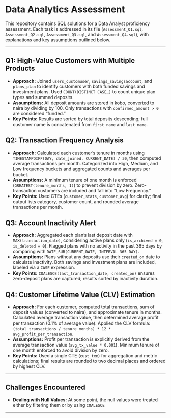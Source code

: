 # Data Analytics Assessment

This repository contains SQL solutions for a Data Analyst proficiency assessment. Each task is addressed in its file (`Assessment_Q1.sql`, `Assessment_Q2.sql`, `Assessment_Q3.sql`, and `Assessment_Q4.sql`), with explanations and key assumptions outlined below.

---

## Q1: High-Value Customers with Multiple Products

* **Approach:** Joined `users_customuser`, `savings_savingsaccount`, and `plans_plan` to identify customers with both funded savings and investment plans. Used `COUNT(DISTINCT CASE…)` to count unique plan types and summed deposits.
* **Assumptions:** All deposit amounts are stored in kobo, converted to naira by dividing by 100. Only transactions with `confirmed_amount > 0` are considered “funded.”
* **Key Points:** Results are sorted by total deposits descending; full customer name is concatenated from `first_name` and `last_name`.

## Q2: Transaction Frequency Analysis

* **Approach:** Calculated each customer’s tenure in months using `TIMESTAMPDIFF(DAY, date_joined, CURRENT_DATE) / 30`, then computed average transactions per month. Categorized into High, Medium, and Low frequency buckets and aggregated counts and averages per bucket.
* **Assumptions:** A minimum tenure of one month is enforced (`GREATEST(tenure_months, 1)`) to prevent division by zero. Zero-transaction customers are included and fall into “Low Frequency.”
* **Key Points:** Used CTEs (`customer_stats`, `customer_avg`) for clarity; final output lists category, customer count, and rounded average transactions per month.

## Q3: Account Inactivity Alert

* **Approach:** Aggregated each plan’s last deposit date with `MAX(transaction_date)`, considering active plans only (`is_archived = 0`, `is_deleted = 0`). Flagged plans with no activity in the past 365 days by comparing with `DATE_SUB(CURRENT_DATE, INTERVAL 365 DAY)`.
* **Assumptions:** Plans without any deposits use their `created_on` date to calculate inactivity. Both savings and investment plans are included, labeled via a `CASE` expression.
* **Key Points:** `COALESCE(last_transaction_date, created_on)` ensures zero-deposit plans are captured; results sorted by inactivity duration.

## Q4: Customer Lifetime Value (CLV) Estimation

* **Approach:** For each customer, computed total transactions, sum of deposit values (converted to naira), and approximate tenure in months. Calculated average transaction value, then determined average profit per transaction (0.1% of average value). Applied the CLV formula: `(total_transactions / tenure_months) * 12 * avg_profit_per_transaction`.
* **Assumptions:** Profit per transaction is explicitly derived from the average transaction value (`avg_tx_value * 0.001`). Minimum tenure of one month enforced to avoid division by zero.
* **Key Points:** Used a single CTE (`cust_txn`) for aggregation and metric calculations; final results are rounded to two decimal places and ordered by highest CLV.

---

## Challenges Encountered

* **Dealing with Null Values:** At some point, the null values were treated either by filtering them or by using `COALESCE` 
---
